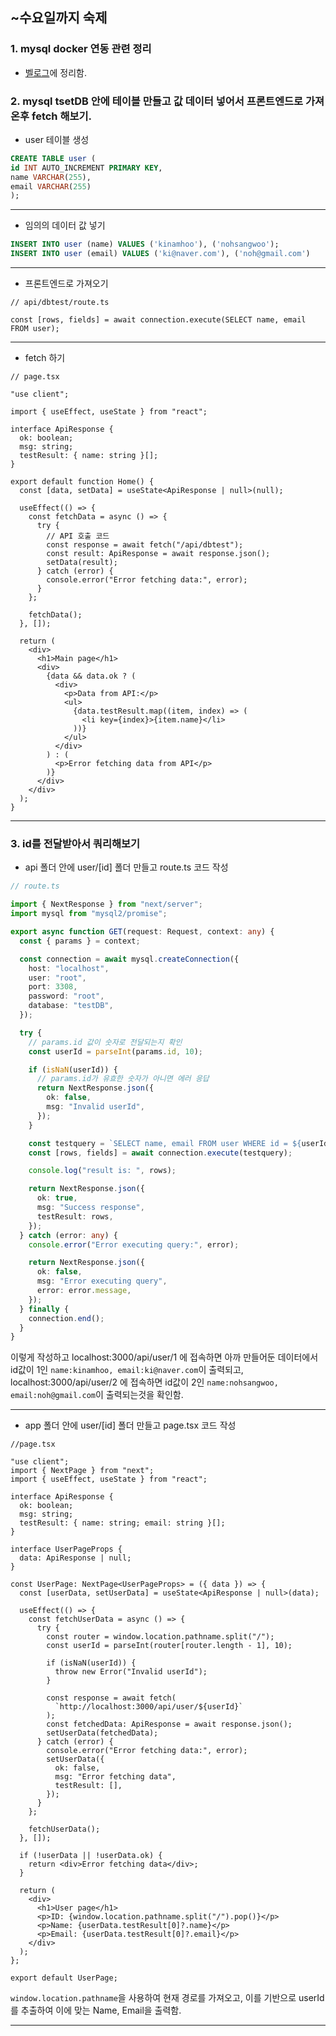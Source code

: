 ## ~수요일까지 숙제 
### 1. mysql docker 연동 관련 정리
- [벨로그](https://velog.io/@kitree/docker-mysql-%EA%B4%80%EB%A0%A8-%EC%A0%95%EB%A6%AC)에 정리함.

### 2. mysql tsetDB 안에 테이블 만들고 값 데이터 넣어서 프론트엔드로 가져온후 fetch 해보기.
- user 테이블 생성
```sql
CREATE TABLE user (
id INT AUTO_INCREMENT PRIMARY KEY,
name VARCHAR(255),
email VARCHAR(255)
);
```
---
- 임의의 데이터 값 넣기
```sql
INSERT INTO user (name) VALUES ('kinamhoo'), ('nohsangwoo');
INSERT INTO user (email) VALUES ('ki@naver.com'), ('noh@gmail.com')
```
---
- 프론트엔드로 가져오기
```tsx
// api/dbtest/route.ts

const [rows, fields] = await connection.execute(SELECT name, email FROM user);
```
---
- fetch 하기
```tsx
// page.tsx

"use client";

import { useEffect, useState } from "react";

interface ApiResponse {
  ok: boolean;
  msg: string;
  testResult: { name: string }[];
}

export default function Home() {
  const [data, setData] = useState<ApiResponse | null>(null);

  useEffect(() => {
    const fetchData = async () => {
      try {
        // API 호출 코드
        const response = await fetch("/api/dbtest");
        const result: ApiResponse = await response.json();
        setData(result);
      } catch (error) {
        console.error("Error fetching data:", error);
      }
    };

    fetchData();
  }, []);

  return (
    <div>
      <h1>Main page</h1>
      <div>
        {data && data.ok ? (
          <div>
            <p>Data from API:</p>
            <ul>
              {data.testResult.map((item, index) => (
                <li key={index}>{item.name}</li>
              ))}
            </ul>
          </div>
        ) : (
          <p>Error fetching data from API</p>
        )}
      </div>
    </div>
  );
}
```
---


### 3. id를 전달받아서 쿼리해보기
- api 폴더 안에 user/[id] 폴더 만들고 route.ts 코드 작성
```ts
// route.ts

import { NextResponse } from "next/server";
import mysql from "mysql2/promise";

export async function GET(request: Request, context: any) {
  const { params } = context;

  const connection = await mysql.createConnection({
    host: "localhost",
    user: "root",
    port: 3308,
    password: "root",
    database: "testDB",
  });

  try {
    // params.id 값이 숫자로 전달되는지 확인
    const userId = parseInt(params.id, 10);

    if (isNaN(userId)) {
      // params.id가 유효한 숫자가 아니면 에러 응답
      return NextResponse.json({
        ok: false,
        msg: "Invalid userId",
      });
    }

    const testquery = `SELECT name, email FROM user WHERE id = ${userId}`;
    const [rows, fields] = await connection.execute(testquery);

    console.log("result is: ", rows);

    return NextResponse.json({
      ok: true,
      msg: "Success response",
      testResult: rows,
    });
  } catch (error: any) {
    console.error("Error executing query:", error);

    return NextResponse.json({
      ok: false,
      msg: "Error executing query",
      error: error.message,
    });
  } finally {
    connection.end();
  }
}
```
이렇게 작성하고 localhost:3000/api/user/1 에 접속하면 아까 만들어둔 데이터에서 id값이 1인 `name:kinamhoo, email:ki@naver.com`이 출력되고, localhost:3000/api/user/2 에 접속하면 id값이 2인 `name:nohsangwoo, email:noh@gmail.com`이 출력되는것을 확인함.

---
- app 폴더 안에 user/[id] 폴더 만들고 page.tsx 코드 작성
```tsx
//page.tsx

"use client";
import { NextPage } from "next";
import { useEffect, useState } from "react";

interface ApiResponse {
  ok: boolean;
  msg: string;
  testResult: { name: string; email: string }[];
}

interface UserPageProps {
  data: ApiResponse | null;
}

const UserPage: NextPage<UserPageProps> = ({ data }) => {
  const [userData, setUserData] = useState<ApiResponse | null>(data);

  useEffect(() => {
    const fetchUserData = async () => {
      try {
        const router = window.location.pathname.split("/");
        const userId = parseInt(router[router.length - 1], 10);

        if (isNaN(userId)) {
          throw new Error("Invalid userId");
        }

        const response = await fetch(
          `http://localhost:3000/api/user/${userId}`
        );
        const fetchedData: ApiResponse = await response.json();
        setUserData(fetchedData);
      } catch (error) {
        console.error("Error fetching data:", error);
        setUserData({
          ok: false,
          msg: "Error fetching data",
          testResult: [],
        });
      }
    };

    fetchUserData();
  }, []);

  if (!userData || !userData.ok) {
    return <div>Error fetching data</div>;
  }

  return (
    <div>
      <h1>User page</h1>
      <p>ID: {window.location.pathname.split("/").pop()}</p>
      <p>Name: {userData.testResult[0]?.name}</p>
      <p>Email: {userData.testResult[0]?.email}</p>
    </div>
  );
};

export default UserPage;
```
`window.location.pathname`을 사용하여 현재 경로를 가져오고, 이를 기반으로 userId를 추출하여 이에 맞는 Name, Email을 출력함.

---
